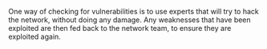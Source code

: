 One way of checking for vulnerabilities is to use experts that will try to hack the network, without doing any damage. Any weaknesses that have been exploited are then fed back to the network team, to ensure they are exploited again.